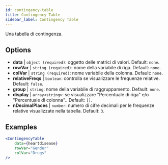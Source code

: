 ```yaml
---
id: contingency-table
title: Contingency Table
sidebar_label: Contingency Table
---
```


Una tabella di contingenza.

## Options

* __data__ | `object (required)`: oggetto delle matrici di valori. Default: `none`.
* __rowVar__ | `string (required)`: nome della variabile di riga. Default: `none`.
* __colVar__ | `string (required)`: nome variabile della colonna. Default: `none`.
* __relativeFreqs__ | `boolean`: controlla se visualizzare le frequenze relative. Default: `false`.
* __group__ | `string`: nome della variabile di raggruppamento. Default: `none`.
* __display__ | `array<string>`: se visualizzare "Percentuale di riga" e/o "Percentuale di colonna".. Default: `[]`.
* __nDecimalPlaces__ | `number`: numero di cifre decimali per le frequenze relative visualizzate nella tabella. Default: `3`.


## Examples

```jsx live
<ContingencyTable
    data={heartdisease} 
    rowVar="Gender"
    colVar="Drugs"
/>
```
